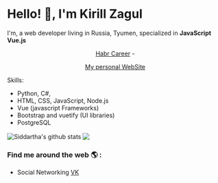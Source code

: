 # Hello! 👋, I'm Kirill Zagul

<!--
**kzagul/kzagul** is a ✨ _special_ ✨ repository because its `README.md` (this file) appears on your GitHub profile.

Here are some ideas to get you started:

- 🔭 I’m currently working on ...
- 🌱 I’m currently learning ...
- 👯 I’m looking to collaborate on ...
- 🤔 I’m looking for help with ...
- 💬 Ask me about ...
- 📫 How to reach me: ...
- 😄 Pronouns: ...
- ⚡ Fun fact: ...
-->

I'm, a web developer living in Russia, Tyumen, specialized in **JavaScript** **Vue.js**

<p align="center">
  <a href="https://career.habr.com/zagulkirill/">Habr Career</a> - 
</p>
<p align="center">
  <a href="https://career.habr.com/zagulkirill/">My personal WebSite</a>
</p>


Skills:
- Python, C#, 
- HTML, CSS, JavaScript, Node.js
- Vue (javascript Frameworks)
- Bootstrap and vuetify (UI libraries)
- PostgreSQL


<img align="center" src="https://github-readme-stats.vercel.app/api/top-langs/?username=kzagul&title_color=fff&text_color=9f9f9f&bg_color=151515&hide=jupyter%20notebook" alt="Siddartha's github stats" />

<img align="center" src="https://github-readme-stats.vercel.app/api?username=kzagul&hide=issues&count_private=true&show_icons=true&title_color=fff&icon_color=79ff97&text_color=9f9f9f&bg_color=151515&line_height=40" />


### Find me around the web 🌎 :
- Social Networking [VK](https://vk.com/killrealthecool)
